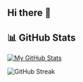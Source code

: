 ## Hi there 👋

## 📊 GitHub Stats

[![My GitHub Stats](https://github-readme-stats.vercel.app/api/?username=jasongaylord&count_private=true&theme=tokyonight&showicons=true)]()

![GitHub Streak](https://github-readme-streak-stats.herokuapp.com/?user=ChrisPy-RuBy&theme=radical)

<!--
**ChrisPy-RuBy/chrispy-ruby** is a ✨ _special_ ✨ repository because its `README.md` (this file) appears on your GitHub profile.

Here are some ideas to get you started:

- 🔭 I’m currently working on ...
- 🌱 I’m currently learning ...
- 👯 I’m looking to collaborate on ...
- 🤔 I’m looking for help with ...
- 💬 Ask me about ...
- 📫 How to reach me: ...
- 😄 Pronouns: ...
- ⚡ Fun fact: ...
-->
